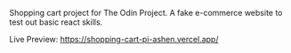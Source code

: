 Shopping cart project for The Odin Project.
A fake e-commerce website to test out basic react skills.

Live Preview: https://shopping-cart-pi-ashen.vercel.app/